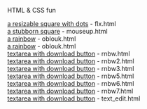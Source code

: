 HTML & CSS fun

[a resizable square with dots](https://almarsk.github.io/responsive-designs/flx.html) - flx.html\
[a stubborn square](https://almarsk.github.io/responsive-designs/mouseup.html) - mouseup.html\
[a rainbow](https://almarsk.github.io/responsive-designs/oblouk.html) - oblouk.html\
[a rainbow](https://almarsk.github.io/responsive-designs/oblouk.html) - oblouk.html\
[textarea with download button](https://almarsk.github.io/responsive-designs/rnbw.html) - rnbw.html\
[textarea with download button](https://almarsk.github.io/responsive-designs/rnbw2.html) - rnbw2.html\
[textarea with download button](https://almarsk.github.io/responsive-designs/rnbw3.html) - rnbw3.html\
[textarea with download button](https://almarsk.github.io/responsive-designs/rnbw5.html) - rnbw5.html\
[textarea with download button](https://almarsk.github.io/responsive-designs/rnbw6.html) - rnbw6.html\
[textarea with download button](https://almarsk.github.io/responsive-designs/rnbw7.html) - rnbw7.html\
[textarea with download button](https://almarsk.github.io/responsive-designs/text_edit.html) - text_edit.html

